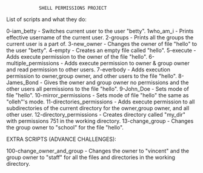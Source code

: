 				SHELL PERMISSIONS PROJECT 

List of scripts and what they do:

0-iam_betty	           - Switches current user to the user "betty".
1who_am_i	           - Prints effective username of the current user.
2-groups  	           - Prints all the groups the current user is a part of.
3-new_owner	           - Changes the owner of file "hello" to the user "betty".
4-empty      	           - Creates an empty file called "hello". 
5-execute  	           - Adds execute permission to the owner of the file "hello".
6-multiple_permissions     - Adds execute permission to owner & group owner and read permission to other users.
7-everbody	           - Adds execution permission to owner,group owner, and other users to the file "hello".
8-James_Bond	           - Gives the owner and group owner no permissions and the other users all permissions to the file "hello".
9-John_Doe	           - Sets mode of file "hello".
10-mirror_permissions      - Sets mode of file "hello" the same as "olleh"'s mode.
11-directories_permissions - Adds execute permission to all subdirectories of the current directory for the owner,group owner, and all other user.
12-directory_permissions   - Creates directory called "my_dir" with permissions 751 in the working directory.
13-change_group		   - Changes the group owner to "school" for the file "hello".

EXTRA SCRIPTS (ADVANCE CHALLENGES):

100-change_owner_and_group - Changes the owner to "vincent" and the group owner to "staff" for all the files and  directories in the working directory.

